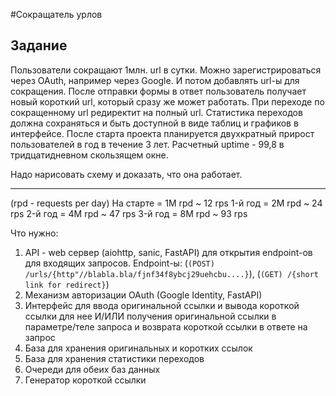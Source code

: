 #Сокращатель урлов

## Задание

Пользователи сокращают 1млн. url в сутки. 
Можно зарегистрироваться через OAuth, например через Google. 
И потом добавлять url-ы для сокращения. 
После отправки формы в ответ пользователь получает новый короткий url, 
который сразу же может работать. 
При переходе по сокращенному url редиректит на полный url. 
Статистика переходов должна сохраняться и быть доступной в виде таблиц и графиков в интерфейсе. 
После старта проекта планируется двухкратный прирост пользователей в год в течение 3 лет. 
Расчетный uptime - 99,8 в тридцатидневном скользящем окне.

Надо нарисовать схему и доказать, что она работает.

---
(rpd - requests per day)
На старте   = 1M rpd ~ 12 rps
1-й год     = 2М rpd ~ 24 rps
2-й год     = 4М rpd ~ 47 rps
3-й год     = 8М rpd ~ 93 rps


Что нужно:
1. API - web сервер (aiohttp, sanic, FastAPI) для открытия endpoint-ов для входящих запросов. 
    Endpoint-ы: (`(POST) /urls/{http"//blabla.bla/fjnf34f8ybcj29uehcbu....}`), (`(GET) /{short link for redirect}`)
2. Механизм авторизации OAuth (Google Identity, FastAPI)
3. Интерфейс для ввода оригинальной ссылки и вывода короткой ссылки для нее 
   И/ИЛИ получения оригинальной ссылки в параметре/теле запроса и возврата короткой ссылки в ответе на запрос
4. База для хранения оригинальных и коротких ссылок
5. База для хранения статистики переходов
6. Очереди для обеих баз данных
7. Генератор короткой ссылки
